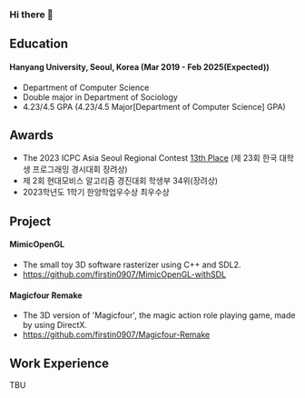 ### Hi there 👋

## Education
#### Hanyang University, Seoul, Korea (Mar 2019 - Feb 2025(Expected))
- Department of Computer Science
- Double major in Department of Sociology
- 4.23/4.5 GPA (4.23/4.5 Major[Department of Computer Science] GPA)

## Awards
- The 2023 ICPC Asia Seoul Regional Contest [13th Place](http://static.icpckorea.net/2023/regional/scoreboard/) (제 23회 한국 대학생 프로그래밍 경시대회 장려상)
- 제 2회 현대모비스 알고리즘 경진대회 학생부 34위(장려상)
- 2023학년도 1학기 한양학업우수상 최우수상

## Project
#### MimicOpenGL
- The small toy 3D software rasterizer using C++ and SDL2.
- https://github.com/firstin0907/MimicOpenGL-withSDL
  
#### Magicfour Remake
- The 3D version of 'Magicfour', the magic action role playing game, made by using DirectX.
- https://github.com/firstin0907/Magicfour-Remake

## Work Experience
TBU

<!--

- 📊 Codeforces handle: [firstin0907](https://codeforces.com/profile/firstin0907)

- I'm interested in C++.

[![Solved.ac Profile](http://mazassumnida.wtf/api/v2/generate_badge?boj=firstin0907)](https://solved.ac/firstin0907/)
**firstin0907/firstin0907** is a ✨ _special_ ✨ repository because its `README.md` (this file) appears on your GitHub profile.

Here are some ideas to get you started:

- 🔭 I’m currently working on ...
- 🌱 I’m currently learning ...
- 👯 I’m looking to collaborate on ...
- 🤔 I’m looking for help with ...
- 💬 Ask me about ...
- 📫 How to reach me: ...
- 😄 Pronouns: ...
- ⚡ Fun fact: ...
-->
